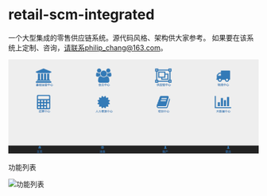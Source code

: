 # retail-scm-integrated
一个大型集成的零售供应链系统。源代码风格、架构供大家参考。
如果要在该系统上定制、咨询，请联系philip_chang@163.com。

![产品功能](/interface.png "Optional title")

功能列表

![功能列表](/functions.jpg "Optional title")

